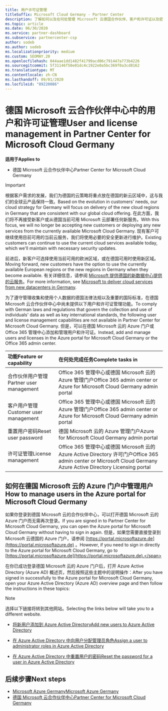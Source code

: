 ```yaml
---
title: 用户许可证管理
titleSuffix: Microsoft Cloud Germany - Partner Center
description: 了解如何以及在何处管理 Microsoft 云德国合作伙伴、客户和许可证以及密码重置的合作伙伴中心。
ms.topic: article
ms.date: 06/30/2020
ms.service: partner-dashboard
ms.subservice: partnercenter-csp
author: sodeb
ms.author: sodeb
ms.localizationpriority: medium
ms.custom: SEOMAY.20
ms.openlocfilehash: 044aae1dd1482f41799acd06c791447a773b4226
ms.sourcegitcommit: 5f31146f50e01dc4c1922e0a5bc369f0a3cd8162
ms.translationtype: MT
ms.contentlocale: zh-CN
ms.lasthandoff: 09/01/2020
ms.locfileid: "89220086"
---
```

# <a name="user-and-license-management-in-partner-center-for-microsoft-cloud-germany"></a><span data-ttu-id="1552f-103">德国 Microsoft 云合作伙伴中心中的用户和许可证管理</span><span class="sxs-lookup"><span data-stu-id="1552f-103">User and license management in Partner Center for Microsoft Cloud Germany</span></span>

<span data-ttu-id="1552f-104">**适用于**</span><span class="sxs-lookup"><span data-stu-id="1552f-104">**Applies to**</span></span>

-  <span data-ttu-id="1552f-105">德国 Microsoft 云合作伙伴中心</span><span class="sxs-lookup"><span data-stu-id="1552f-105">Partner Center for Microsoft Cloud Germany</span></span>

> [!IMPORTANT]
> <span data-ttu-id="1552f-106">根据客户需求的发展，我们为德国的云策略将重点放在德国的新云区域中，这与我们的全球云产品保持一致。</span><span class="sxs-lookup"><span data-stu-id="1552f-106">Based on the evolution in customers' needs, our cloud strategy for Germany will focus on delivery of the new cloud regions in Germany that are consistent with our global cloud offering.</span></span> <span data-ttu-id="1552f-107">在此方面，我们将不再接受新客户或从德国当前可用 Microsoft 云部署任何新服务。</span><span class="sxs-lookup"><span data-stu-id="1552f-107">With this focus, we will no longer be accepting new customers or deploying any new services from the currently available Microsoft Cloud Germany.</span></span> <span data-ttu-id="1552f-108">现有客户可继续使用目前可用的当前云服务，我们将使用必要的安全更新进行维护。</span><span class="sxs-lookup"><span data-stu-id="1552f-108">Existing customers can continue to use the current cloud services available today, which we'll maintain with necessary security updates.</span></span>
>  
> <span data-ttu-id="1552f-109">前进后，新客户可选择使用当前可用的欧洲区域，或在德国可用时使用新区域。</span><span class="sxs-lookup"><span data-stu-id="1552f-109">Moving forward, new customers have the option to use the currently available European regions or the new regions in Germany when they become available.</span></span> <span data-ttu-id="1552f-110">有关详细信息，请参阅 [Microsoft 提供德国的新数据中心提供的云服务](https://news.microsoft.com/europe/2018/08/31/microsoft-to-deliver-cloud-services-from-new-datacentres-in-germany-in-2019-to-meet-evolving-customer-needs/)。</span><span class="sxs-lookup"><span data-stu-id="1552f-110">For more information, see [Microsoft to deliver cloud services from new datacenters in Germany](https://news.microsoft.com/europe/2018/08/31/microsoft-to-deliver-cloud-services-from-new-datacentres-in-germany-in-2019-to-meet-evolving-customer-needs/).</span></span>

<span data-ttu-id="1552f-111">为了遵守管理收集和使用个人数据的德国法律法规以及重要的国际标准，在德国 Microsoft 云合作伙伴中心中尚未提供以下用户和许可证管理功能。</span><span class="sxs-lookup"><span data-stu-id="1552f-111">To comply with German laws and regulations that govern the collection and use of individuals' data as well as key international standards, the following user and license management capabilities are not available in Partner Center for Microsoft Cloud Germany.</span></span> <span data-ttu-id="1552f-112">但是，可以在德国 Microsoft 云的 Azure 门户或 Office 365 管理中心添加和管理用户和许可证。</span><span class="sxs-lookup"><span data-stu-id="1552f-112">Instead, add and manage users and licenses in the Azure portal for Microsoft Cloud Germany or the Office 365 admin center.</span></span>

<span data-ttu-id="1552f-113">功能</span><span class="sxs-lookup"><span data-stu-id="1552f-113">Feature or capability</span></span> | <span data-ttu-id="1552f-114">在何处完成任务</span><span class="sxs-lookup"><span data-stu-id="1552f-114">Complete tasks in</span></span>
:--- | :---
<span data-ttu-id="1552f-115">合作伙伴用户管理</span><span class="sxs-lookup"><span data-stu-id="1552f-115">Partner user management</span></span> | <span data-ttu-id="1552f-116">Office 365 管理中心或德国 Microsoft 云的 Azure 管理门户</span><span class="sxs-lookup"><span data-stu-id="1552f-116">Office 365 admin center or Azure for Microsoft Cloud Germany admin portal</span></span>
<span data-ttu-id="1552f-117">客户用户管理</span><span class="sxs-lookup"><span data-stu-id="1552f-117">Customer user management</span></span> | <span data-ttu-id="1552f-118">Office 365 管理中心或德国 Microsoft 云的 Azure 管理门户</span><span class="sxs-lookup"><span data-stu-id="1552f-118">Office 365 admin center or Azure for Microsoft Cloud Germany admin portal</span></span>
<span data-ttu-id="1552f-119">重置用户密码</span><span class="sxs-lookup"><span data-stu-id="1552f-119">Reset user password</span></span> | <span data-ttu-id="1552f-120">德国 Microsoft 云的 Azure 管理门户</span><span class="sxs-lookup"><span data-stu-id="1552f-120">Azure for Microsoft Cloud Germany admin portal</span></span>
<span data-ttu-id="1552f-121">许可证管理</span><span class="sxs-lookup"><span data-stu-id="1552f-121">License management</span></span> | <span data-ttu-id="1552f-122">Office 365 管理中心或德国 Microsoft 云的 Azure Active Directory 许可门户</span><span class="sxs-lookup"><span data-stu-id="1552f-122">Office 365 admin center or Microsoft Cloud Germany Azure Active Directory Licensing portal</span></span>

## <a name="how-to-manage-users-in-the-azure-portal-for-microsoft-cloud-germany"></a><span data-ttu-id="1552f-123">如何在德国 Microsoft 云的 Azure 门户中管理用户</span><span class="sxs-lookup"><span data-stu-id="1552f-123">How to manage users in the Azure portal for Microsoft Cloud Germany</span></span> 

<span data-ttu-id="1552f-124">如果你登录到德国 Microsoft 云的合作伙伴中心，可以打开德国 Microsoft 云的 Azure 门户而无需再次登录。</span><span class="sxs-lookup"><span data-stu-id="1552f-124">If you are signed in to Partner Center for Microsoft Cloud Germany, you can open the Azure portal for Microsoft Cloud Germany without having to sign in again.</span></span> <span data-ttu-id="1552f-125">但是，如果您需要直接登录到 Microsoft 云德国的 Azure 门户，请参阅 [https://portal.microsoftazure.de](https://portal.microsoftazure.de) 。</span><span class="sxs-lookup"><span data-stu-id="1552f-125">However, if you need to sign in directly to the Azure portal for Microsoft Cloud Germany, go to [https://portal.microsoftazure.de](https://portal.microsoftazure.de).</span></span> 

<span data-ttu-id="1552f-126">在你已成功登录德国 Microsoft 云的 Azure 门户后，打开 Azure Active Directory (Azure AD) 概述页，然后按照这些主题中的说明操作：</span><span class="sxs-lookup"><span data-stu-id="1552f-126">After you have signed in successfully to the Azure portal for Microsoft Cloud Germany, open your Azure Active Directory (Azure AD) overview page and then follow the instructions in these topics:</span></span>

> [!NOTE]  
> <span data-ttu-id="1552f-127">选择以下链接将转到其他网站。</span><span class="sxs-lookup"><span data-stu-id="1552f-127">Selecting the links below will take you to a different website.</span></span>

-  [<span data-ttu-id="1552f-128">将新用户添加到 Azure Active Directory</span><span class="sxs-lookup"><span data-stu-id="1552f-128">Add new users to Azure Active Directory</span></span>](https://docs.microsoft.com/azure/active-directory/active-directory-users-create-azure-portal)

-  [<span data-ttu-id="1552f-129">在 Azure Active Directory 中向用户分配管理员角色</span><span class="sxs-lookup"><span data-stu-id="1552f-129">Assign a user to administrator roles in Azure Active Directory</span></span>](https://docs.microsoft.com/azure/active-directory/active-directory-users-assign-role-azure-portal)

-  [<span data-ttu-id="1552f-130">在 Azure Active Directory 中重置用户的密码</span><span class="sxs-lookup"><span data-stu-id="1552f-130">Reset the password for a user in Azure Active Directory</span></span>](https://docs.microsoft.com/azure/active-directory/active-directory-users-reset-password-azure-portal)

## <a name="next-steps"></a><span data-ttu-id="1552f-131">后续步骤</span><span class="sxs-lookup"><span data-stu-id="1552f-131">Next steps</span></span>

-  [<span data-ttu-id="1552f-132">Microsoft Azure Germany</span><span class="sxs-lookup"><span data-stu-id="1552f-132">Microsoft Azure Germany</span></span>](https://azure.microsoft.com/global-infrastructure/germany/)
-  [<span data-ttu-id="1552f-133">德国 Microsoft 云合作伙伴中心</span><span class="sxs-lookup"><span data-stu-id="1552f-133">Partner Center for Microsoft Cloud Germany</span></span>](partner-center-for-microsoft-cloud-germany.md)
